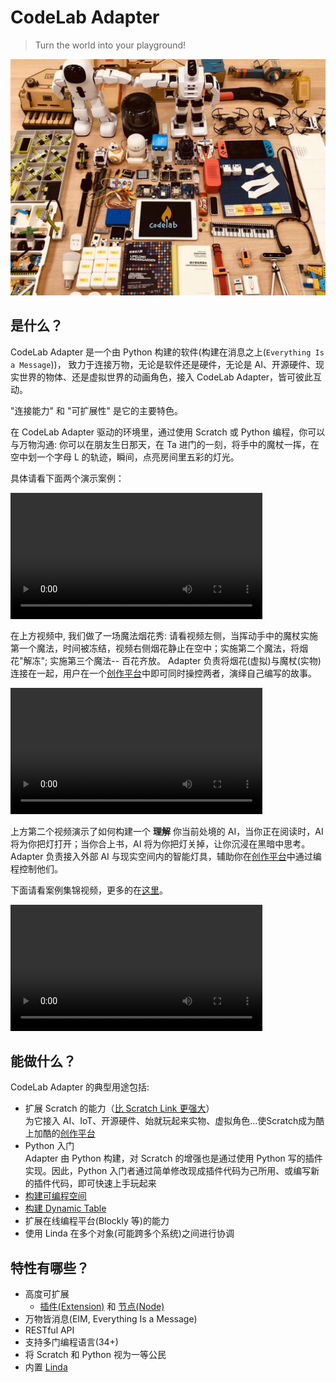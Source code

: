# CodeLab Adapter

> Turn the world into your playground!

![](img/adapter_party.jpeg)

## 是什么？

CodeLab Adapter 是一个由 Python 构建的软件(构建在消息之上(`Everything Is a Message`))， 致力于连接万物，无论是软件还是硬件，无论是 AI、开源硬件、现实世界的物体、还是虚拟世界的动画角色，接入 CodeLab Adapter，皆可彼此互动。

"连接能力" 和 "可扩展性" 是它的主要特色。

在 CodeLab Adapter 驱动的环境里，通过使用 Scratch 或 Python 编程，你可以与万物沟通: 你可以在朋友生日那天，在 Ta 进门的一刻，将手中的魔杖一挥，在空中划一个字母 L 的轨迹，瞬间，点亮房间里五彩的灯光。 <!--你可以让环境识别出你的运动，进而制作一个体感游戏, 或是让整个空间变得智能。-->

具体请看下面两个演示案例：

<video width=80% src="/video/IMG_0657_1598435455275317.mp4" controls="controls"></video>

在上方视频中, 我们做了一场魔法烟花秀: 请看视频左侧，当挥动手中的魔杖实施第一个魔法，时间被冻结，视频右侧烟花静止在空中；实施第二个魔法，将烟花"解冻"; 实施第三个魔法-- 百花齐放。 Adapter 负责将烟花(虚拟)与魔杖(实物)连接在一起，用户在一个[创作平台](https://create.codelab.club/projects/editor)中即可同时操控两者，演绎自己编写的故事。


<!--阐述它
Adapter里干了啥

在上述的例子中

假设 你是Scratch用户

如果之前接触过编程(诸如Python)
-->

<video width=80%  src="/video/%E8%AF%BB%E4%B9%A6%E4%B8%8E%E6%80%9D%E8%80%83.mp4" controls="controls"></video>

上方第二个视频演示了如何构建一个 **理解** 你当前处境的 AI，当你正在阅读时，AI 将为你把灯打开；当你合上书，AI 将为你把灯关掉，让你沉浸在黑暗中思考。 Adapter 负责接入外部 AI 与现实空间内的智能灯具，辅助你在[创作平台](https://create.codelab.club/projects/editor)中通过编程控制他们。

下面请看案例集锦视频，更多的在[这里](https://codelab.club/projects)。

<!--综合案例-->

<video width=80% src="https://scratch3-files.just4fun.site/CodeLabVideos3_5m.mp4" controls="controls"></video>

<!--
CodeLab Adapter 的一个典型用例，是将任何有趣的东西接入 Scratch 3.0，接入之后你便能用 Scratch 3.0 的积木来操控它，让它与任何接入 Scratch 3.0 的物体互动。无论是来自现实世界的物体，还是来自虚拟世界的 AI 或动画角色，都能彼此互动，我们不想针对某个硬件产品发布一个客户端，我们相信创意来自广泛的连接，我们致力于做一个中立的东西，将 Scratch 3.0 连接到更广阔的领域，我们想做到[宽围墙](http://learn.media.mit.edu/lcl/weeks/week5/)。
-->

<!--todo 视频-->

## 能做什么？

CodeLab Adapter 的典型用途包括:

-   扩展 Scratch 的能力（[比 Scratch Link 更强大](/user_guide/FAQ/#scratch-link)）  
    为它接入 AI、IoT、开源硬件、始就玩起来实物、虚拟角色...使Scratch成为酷上加酷的[创作平台](https://create.codelab.club/projects/editor)
-   Python 入门  
    Adapter 由 Python 构建，对 Scratch 的增强也是通过使用 Python 写的插件实现。因此，Python 入门者通过简单修改现成插件代码为己所用、或编写新的插件代码，即可快速上手玩起来
-   [构建可编程空间](https://codelab.club/blog/2020/04/29/%E5%8F%AF%E7%BC%96%E7%A8%8B%E7%A9%BA%E9%97%B4/)
-   [构建 Dynamic Table](https://codelab.club/blog/2020/05/31/DynamicTable/)
-   扩展在线编程平台(Blockly 等)的能力
-   使用 Linda 在多个对象(可能跨多个系统)之间进行协调

## 特性有哪些？

-   高度可扩展
    -   [插件(Extension)](/dev_guide/helloworld/) 和 [节点(Node)](/dev_guide/Adapter-Node/)
-   万物皆消息(EIM, Everything Is a Message)
-   RESTful API
-   支持多门编程语言(34+)
-   将 Scratch 和 Python 视为一等公民
-   内置 [Linda](https://adapter.codelab.club/user_guide/Linda/)

<!--看两个视频-->

<!--

CodeLab Adapter 是一个跨平台跨语言的通用工具，你可以在多个平台上,将多种编程语言作为它的 client， 详情参考[Architecture](/dev_guide/Architecture/)。除了 Scratch 3.0，CodeLab Adapter 目前也支持 Blockly、Python、JavaScript、SmallTalk，更多的编程语言支持目前还在开发中。

以下是一些接入列表:

### 硬件相关

-   [micro:bit](http://microbit.org/)
-   [Arduino](https://www.arduino.cc/)
-   [Cozmo](https://www.anki.com/en-us/cozmo)
-   [Vector](https://www.anki.com/en-us/vector)
-   [BB8](https://store.sphero.com/products/bb-8-by-sphero)
-   [树莓派](https://www.raspberrypi.org/)
-   [智能家居](https://wwj718.github.io/scratch3-smart-home.html)
-   [Switch Labo](https://labo.nintendo.com/)
-   [Switch Joy-Con](https://www.nintendo.com/switch/)
-   四轴飞行器
    -   [Parrot](http://www.parrot.com.cn) 的 3 个型号
    -   DJI Tello
-   [优必选 Alpha 系列机器人](https://www.ubtrobot.com/cn/products/e-bot/)
-   Leju Robot
    -   Pando
    -   Aelos
-   脑电波传感器
-   掌控板
-   眼动仪
-   ...

### AI 相关

-   [微软认知服务](https://azure.microsoft.com/zh-cn/services/cognitive-services/)
-   [本地化的机器视觉](https://js.tensorflow.org/)
-   [OpenCV](https://opencv.org/)
-   [TensorFlow](https://github.com/tensorflow/tensorflow)
-   Object Tracking
-   一些简单的本地自然语言处理（移植了 MIT Media Lab 的实验项目）
-   ...

### 软件相关

-   blender
-   WeChat
-   HCI
-   ...

CodeLab Adapter 采用[插件式的设计](/dev_guide/Architecture/)，允许你自己动手写插件来拓展它，[开发手册](/dev_guide/helloworld/)将教会大家如何通过短短几行代码来自定义插件。

如果你有什么心仪的玩具，我们没有考虑到的，你可以将其自行接入。诸如我把童年玩的四驱车接入了进来：

<video width=40% src="/video/1539392124109888.mp4" controls="controls"></video>
-->

<!--todo 网站结构介绍-->

